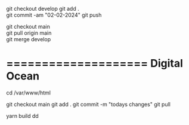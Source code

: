 git checkout develop
git add .           
git commit -am "02-02-2024"
git push

git checkout main   
git pull origin main        
git merge develop

====================
Digital Ocean
====================

cd /var/www/html

git checkout main
git add .
git commit -m "todays changes"
git pull

yarn build
dd